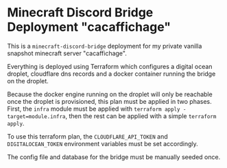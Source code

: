 # Minecraft Discord Bridge Deployment "cacaffichage"

This is a `minecraft-discord-bridge` deployment for my private vanilla snapshot minecraft server "cacaffichage".

Everything is deployed using Terraform which configures a digital ocean droplet, cloudflare dns records and a docker container running the bridge on the droplet.

Because the docker engine running on the droplet will only be reachable once the droplet is provisioned, this plan must be applied in two phases. First, the `infra` module must be applied with `terraform apply -target=module.infra`, then the rest can be applied with a simple `terraform apply`.

To use this terraform plan, the `CLOUDFLARE_API_TOKEN` and `DIGITALOCEAN_TOKEN` environment variables must be set accordingly.

The config file and database for the bridge must be manually seeded once.
